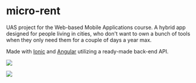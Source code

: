 # micro-rent
UAS project for the Web-based Mobile Applications course.
A hybrid app designed for people living in cities, who don't want to own a bunch of tools when they only need them for a couple of days a year max. 


Made with [Ionic](https://ionicframework.com/) and [Angular](https://angular.io) utilizing a ready-made back-end API.

![](https://drive.google.com/open?id=1HqXoFjYQBWF42Jqzcy_Z3LG01H47nK4K)

![](https://drive.google.com/open?id=1AEZrJF1qDw9As3tOIE7kljeLXwBVQZBd)
